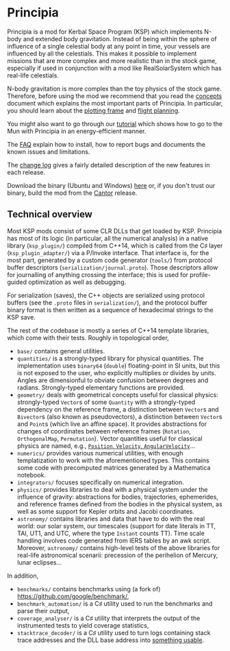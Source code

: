 # Principia

Principia is a mod for Kerbal Space Program (KSP) which implements N-body and extended body gravitation.  Instead of being within the sphere of influence of a single celestial body at any point in time, your vessels are influenced by all the celestials.  This makes it possible to implement missions that are more complex and more realistic than in the stock game, especially if used in conjunction with a mod like RealSolarSystem which has real-life celestials.

N-body gravitation is more complex than the toy physics of the stock game.  Therefore, before using the mod we recommend that you read the [concepts](https://github.com/mockingbirdnest/Principia/wiki/Concepts) document which explains the most important parts of Principia.  In particular, you should learn about the [plotting frame](https://github.com/mockingbirdnest/Principia/wiki/Concepts#plotting-frame) and [flight planning](https://github.com/mockingbirdnest/Principia/wiki/Concepts#flight-planning).

You might also want to go through our
[tutorial](https://github.com/mockingbirdnest/Principia/wiki/A-guide-to-going-to-the-Mun-with-Principia) which shows how 
to go to the Mun with Principia in an energy-efficient manner.

The [FAQ](https://github.com/mockingbirdnest/Principia/wiki/Installing,-reporting-bugs,-and-frequently-asked-questions) explain how to install, how to report bugs and documents the known issues and limitations.

The [change log](https://github.com/mockingbirdnest/Principia/wiki/Change-Log) gives a fairly detailed description of the new features in each release.

Download the binary (Ubuntu and Windows) [here](https://goo.gl/eZbr4e) or, if you don't trust our binary, build the mod from the [Cantor](https://github.com/mockingbirdnest/Principia/releases/tag/2016081314-Cantor) release.

## Technical overview
Most KSP mods consist of some CLR DLLs that get loaded by KSP. Principia has most of its logic (in particular, all the numerical analysis) in a native library (`ksp_plugin/`) compiled from C++14, which is called from the C♯ layer (`ksp_plugin_adapter/`) via a P/Invoke interface. That interface is, for the most part, generated by a custom code generator (`tools/`) from protocol buffer descriptors (`serialization/journal.proto`). Those descriptors allow for journalling of anything crossing the interface; this is used for profile-guided optimization as well as debugging.

For serialization (saves), the C++ objects are serialized using protocol buffers (see the `.proto` files in `serialization/`), and the protocol buffer binary format is then written as a sequence of hexadecimal strings to the KSP save.

The rest of the codebase is mostly a series of C++14 template libraries, which come with their tests. Roughly in topological order,
- `base/` contains general utilities.
- `quantities/` is a strongly-typed library for physical quantities. The implementation uses `binary64` (`double`) floating-point in SI units, but this is not exposed to the user, who explicitly multiplies or divides by units. Angles are dimensionful to obviate confusion between degrees and radians. Strongly-typed elementary functions are provided.
- `geometry/` deals with geometrical concepts useful for classical physics: strongly-typed `Vector`s of some `Quantity` with a strongly-typed dependency on the reference frame, a distinction between `Vector`s and `Bivector`s (also known as pseudovectors), a distinction between `Vector`s and `Point`s (which live an affine space). It provides abstractions for changes of coordinates between reference frames (`Rotation`, `OrthogonalMap`, `Permutation`).  Vector quantities useful for classical physics are named, e.g., [`Position`, `Velocity`, `AngularVelocity`](https://github.com/mockingbirdnest/Principia/blob/master/geometry/named_quantities.hpp)...
- `numerics/` provides various numerical utilities, with enough templatization to work with the aforementioned types. This contains some code with precomputed matrices generated by a Mathematica notebook.
- `integrators/` focuses specifically on numerical integration.
- `physics/` provides libraries to deal with a physical system under the influence of gravity: abstractions for bodies, trajectories, ephemerides, and reference frames defined from the bodies in the physical system, as well as some support for Kepler orbits and Jacobi coordinates.
- `astronomy/` contains libraries and data that have to do with the real world: our solar system, our timescales (support for date literals in TT, TAI, UT1, and UTC, where the type `Instant` counts TT). Time scale handling involves code generated from IERS tables by an awk script. Moreover, `astronomy/` contains high-level tests of the above libraries for real-life astronomical scenarii: precession of the perihelion of Mercury, lunar eclipses...

In addition,
- `benchmarks/` contains benchmarks using (a fork of) https://github.com/google/benchmark/,
- `benchmark_automation/` is a C♯ utility used to run the benchmarks and parse their output,
- `coverage_analyser/` is a C♯ utility that interprets the output of the instrumented tests to yield coverage statistics,
- `stacktrace_decoder/` is a C♯ utility used to turn logs containing stack trace addresses and the DLL base address into [something usable](https://github.com/mockingbirdnest/Principia/issues/896#issue-135074672).

